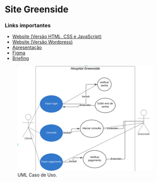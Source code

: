 # Site Greenside

### Links importantes

- [Website (Versão HTML, CSS e JavaScript)](https://masqueicos.github.io/site-greenside/ "Site Greenside")
- [Website (Versão Wordpress)](http://192.168.2.132/wordpress/ "Site Greenside")
- [Apresentação](https://docs.google.com/presentation/d/1AE6MSdL3siprmduZ8dZt3y8BMWK-U9IzYBynkS1UNeA/edit?usp=sharing "Apresentação do Site Greenside")
- [Figma](https://www.figma.com/file/I77eU3LgAvGkEHalgGVT64/GREENSIDE?node-id=0%3A1&t=88EB2Vr4RiTckIEf-1 "Arquivo Figma do Site Greenside")
- [Briefing](https://docs.google.com/document/d/1YRivZR9YMgarIR9hmZ4uCyjX4k_E66GQOpiX7pQdjAI/edit?usp=sharing "Briefing do Site Greenside")

<figure>
    <img src="assets/uml.png"
         alt="UML">
    <figcaption>UML Caso de Uso.</figcaption>
</figure>
